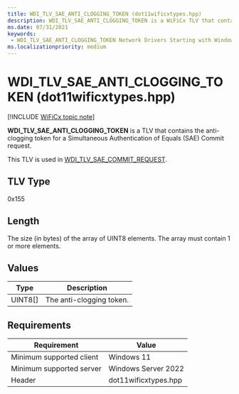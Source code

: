 ```yaml
---
title: WDI_TLV_SAE_ANTI_CLOGGING_TOKEN (dot11wificxtypes.hpp)
description: WDI_TLV_SAE_ANTI_CLOGGING_TOKEN is a WiFiCx TLV that contains the anti-clogging token for a SAE Commit request.
ms.date: 07/31/2021
keywords:
 - WDI_TLV_SAE_ANTI_CLOGGING_TOKEN Network Drivers Starting with Windows Vista
ms.localizationpriority: medium
---
```


# WDI_TLV_SAE_ANTI_CLOGGING_TOKEN (dot11wificxtypes.hpp)

[!INCLUDE [WiFiCx topic note](../includes/wificx-version-warning.md)]

**WDI_TLV_SAE_ANTI_CLOGGING_TOKEN** is a TLV that contains the anti-clogging token for a Simultaneous Authentication of Equals (SAE) Commit request.

This TLV is used in [WDI_TLV_SAE_COMMIT_REQUEST](wdi-tlv-sae-commit-request.md).

## TLV Type

0x155

## Length

The size (in bytes) of the array of UINT8 elements. The array must contain 1 or more elements.

## Values

| Type | Description |
| --- | --- |
| UINT8[] | The anti-clogging token. |

## Requirements

|Requirement|Value|
|--- |--- |
|Minimum supported client|Windows 11|
|Minimum supported server|Windows Server 2022|
|Header|dot11wificxtypes.hpp|
